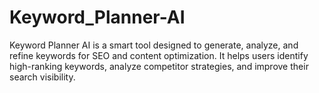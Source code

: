 # Keyword_Planner-AI
Keyword Planner AI is a smart tool designed to generate, analyze, and refine keywords for SEO and content optimization. It helps users identify high-ranking keywords, analyze competitor strategies, and improve their search visibility.
